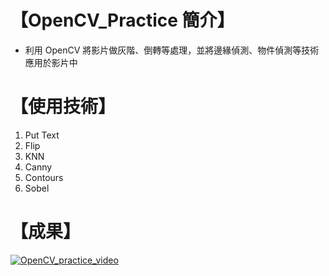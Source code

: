 # 【OpenCV_Practice 簡介】
+ 利用 OpenCV 將影片做灰階、倒轉等處理，並將邊緣偵測、物件偵測等技術應用於影片中

# 【使用技術】
1. Put Text
2. Flip
3. KNN
4. Canny
5. Contours
6. Sobel

# 【成果】
[![OpenCV_practice_video](https://res.cloudinary.com/marcomontalbano/image/upload/v1632865499/video_to_markdown/images/youtube--hPxBdCi-JrY-c05b58ac6eb4c4700831b2b3070cd403.jpg)](https://youtu.be/hPxBdCi-JrY "OpenCV_practice_video")
